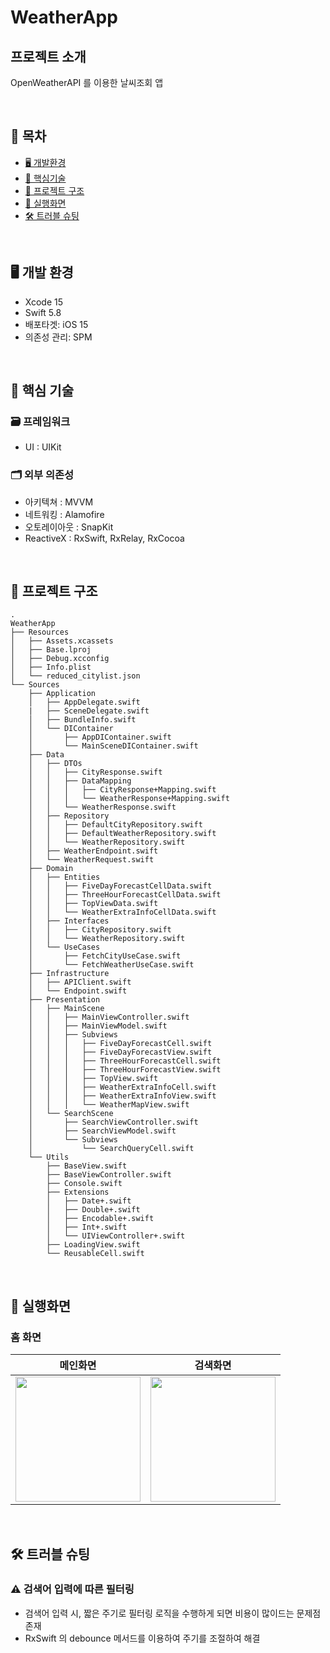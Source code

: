 # WeatherApp

## 프로젝트 소개

OpenWeatherAPI 를 이용한 날씨조회 앱

<br>

## 📑 목차

- [🖥️ 개발환경](#🖥%EF%B8%8F-개발-환경)
- [🔑 핵심기술](#%F0%9F%94%91-핵심-기술)
- [🔭 프로젝트 구조](#🔭-프로젝트-구조)
- [📱 실행화면](#📱-실행화면)
- [🛠 트러블 슈팅](#🛠%EF%B8%8F-트러블-슈팅)

<br>

## 🖥️ 개발 환경

- Xcode 15
- Swift 5.8
- 배포타겟: iOS 15
- 의존성 관리: SPM

<br>

## 🔑 핵심 기술 

### 🗃️ 프레임워크
- UI : UIKit

### 🗂️ 외부 의존성
- 아키텍쳐 : MVVM
- 네트워킹 : Alamofire
- 오토레이아웃 : SnapKit
- ReactiveX : RxSwift, RxRelay, RxCocoa

<br>

## 🔭 프로젝트 구조

```
.
WeatherApp
├── Resources
│   ├── Assets.xcassets
│   ├── Base.lproj
│   ├── Debug.xcconfig
│   ├── Info.plist
│   └── reduced_citylist.json
└── Sources
    ├── Application
    │   ├── AppDelegate.swift
    |   ├── SceneDelegate.swift
    │   ├── BundleInfo.swift
    │   └── DIContainer
    │       ├── AppDIContainer.swift
    │       └── MainSceneDIContainer.swift
    ├── Data
    │   ├── DTOs
    │   │   ├── CityResponse.swift
    │   │   ├── DataMapping
    │   │   │   ├── CityResponse+Mapping.swift
    │   │   │   └── WeatherResponse+Mapping.swift
    │   │   └── WeatherResponse.swift
    │   ├── Repository
    │   │   ├── DefaultCityRepository.swift
    │   │   ├── DefaultWeatherRepository.swift
    │   │   └── WeatherRepository.swift
    │   ├── WeatherEndpoint.swift
    │   └── WeatherRequest.swift
    ├── Domain
    │   ├── Entities
    │   │   ├── FiveDayForecastCellData.swift
    │   │   ├── ThreeHourForecastCellData.swift
    │   │   ├── TopViewData.swift
    │   │   └── WeatherExtraInfoCellData.swift
    │   ├── Interfaces
    │   │   ├── CityRepository.swift
    │   │   └── WeatherRepository.swift
    │   └── UseCases
    │       ├── FetchCityUseCase.swift
    │       └── FetchWeatherUseCase.swift
    ├── Infrastructure
    │   ├── APIClient.swift
    │   └── Endpoint.swift
    ├── Presentation
    │   ├── MainScene
    │   │   ├── MainViewController.swift
    │   │   ├── MainViewModel.swift
    │   │   ├── Subviews
    │   │   │   ├── FiveDayForecastCell.swift
    │   │   │   ├── FiveDayForecastView.swift
    │   │   │   ├── ThreeHourForecastCell.swift
    │   │   │   ├── ThreeHourForecastView.swift
    │   │   │   ├── TopView.swift
    │   │   │   ├── WeatherExtraInfoCell.swift
    │   │   │   ├── WeatherExtraInfoView.swift
    │   │   │   └── WeatherMapView.swift
    │   └── SearchScene
    │       ├── SearchViewController.swift
    │       ├── SearchViewModel.swift
    │       └── Subviews
    │           └── SearchQueryCell.swift
    └── Utils
        ├── BaseView.swift
        ├── BaseViewController.swift
        ├── Console.swift
        ├── Extensions
        │   ├── Date+.swift
        │   ├── Double+.swift
        │   ├── Encodable+.swift
        │   ├── Int+.swift
        │   └── UIViewController+.swift
        ├── LoadingView.swift
        └── ReusableCell.swift
```

<br>

## 📱 실행화면
    
### 홈 화면
|메인화면|검색화면|
|:---:|:---:|
|<img src="https://hackmd.io/_uploads/S1tdbVCuR.png" width="200">|<img src="https://hackmd.io/_uploads/Byd7fECuC.png" width="200">|

<br>

## 🛠️ 트러블 슈팅

### ⚠️ 검색어 입력에 따른 필터링
- 검색어 입력 시, 짧은 주기로 필터링 로직을 수행하게 되면 비용이 많이드는 문제점 존재
- RxSwift 의 debounce 메서드를 이용하여 주기를 조절하여 해결 



